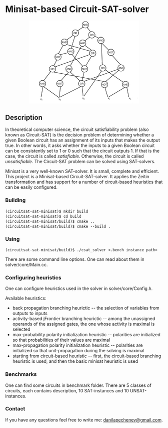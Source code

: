 # Minisat-based Circuit-SAT-solver
<p align="center">
    <img src="circuit-sat-img.png" width=70%/ >
</p>

## Description
In theoretical computer science, the circuit satisfiability problem (also known as Circuit-SAT) is the decision problem of determining whether a given Boolean circuit has an assignment of its inputs that makes the output true. In other words, it asks whether the inputs to a given Boolean circuit can be consistently set to 1 or 0 such that the circuit outputs 1. If that is the case, the circuit is called *satisfiable*. Otherwise, the circuit is called *unsatisfiable*. The Circuit-SAT problem can be solved using SAT-solvers.

Minisat is a very well-known SAT-solver. It is small, complete and efficient. This project is a Minisat-based Circuit-SAT-solver. It applies the Zeitin transformation and has support for a number of circuit-based heuristics that can be easily configured.

### Building
```
(circuitsat-sat-minisat)$ mkdir build
(circuitsat-sat-minisat)$ cd build
(circuitsat-sat-minisat/build)$ cmake ..
(circuitsat-sat-minisat/build)$ cmake --build .
```

### Using
```
(circuitsat-sat-minisat/build)$ ./csat_solver <.bench instance path>
```
There are some command line options. One can read about them in solver/core/Main.cc.

### Configuring heuristics
One can configure heuristics used in the solver in solver/core/Config.h.

Available heuristics:
- back propagation branching heurictic -- the selection of variables from outputs to inputs
- activity-based jFrontier branching heurictic -- among the unassigned operands of the assigned gates, the one whose activity is maximal is selected
- max-probability polarity initialization heuristic -- polarities are initialized so that probabilities of their values are maximal
- max-propagation polarity initialization heuristic -- polarities are initialized so that unit-propagation during the solving is maximal
- starting from circuit-based heuristic -- first, the circuit-based branching heuristic is used, and then the basic minisat heuristic is used

### Benchmarks
One can find some circuits in benchmark folder. There are 5 classes of circuits, each contains description, 10 SAT-instances and 10 UNSAT-instances.

### Contact
If you have any questions feel free to write me: danilapechenev@gmail.com.